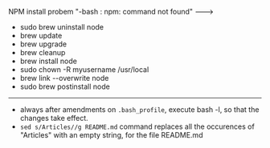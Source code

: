 NPM install probem "-bash : npm: command not found" ---> 
- sudo brew uninstall node
- brew update
- brew upgrade
- brew cleanup
- brew install node
- sudo chown -R myusername /usr/local
- brew link --overwrite node
- sudo brew postinstall node
-----------
- always after amendments on `.bash_profile`, execute bash -l, so that the changes take effect.
- `sed s/Articles//g README.md` command replaces all the occurences of "Articles" with an empty string, for the file README.md
